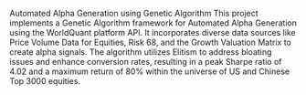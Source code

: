 Automated Alpha Generation using Genetic Algorithm
This project implements a Genetic Algorithm framework for Automated Alpha Generation using the WorldQuant platform API. It incorporates diverse data sources like Price Volume Data for Equities, Risk 68, and the Growth Valuation Matrix to create alpha signals. The algorithm utilizes Elitism to address bloating issues and enhance conversion rates, resulting in a peak Sharpe ratio of 4.02 and a maximum return of 80% within the universe of US and Chinese Top 3000 equities.
